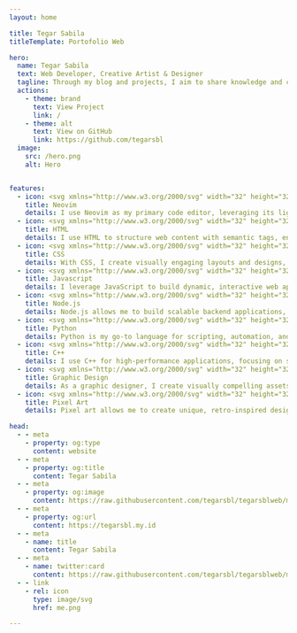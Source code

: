 ```yaml
---
layout: home

title: Tegar Sabila
titleTemplate: Portofolio Web

hero:
  name: Tegar Sabila
  text: Web Developer, Creative Artist & Designer
  tagline: Through my blog and projects, I aim to share knowledge and creativity with the world. Let's connect and create something extraordinary together!
  actions:
    - theme: brand
      text: View Project
      link: /
    - theme: alt
      text: View on GitHub
      link: https://github.com/tegarsbl
  image:
    src: /hero.png
    alt: Hero


features:
  - icon: <svg xmlns="http://www.w3.org/2000/svg" width="32" height="32" viewBox="0 0 256 256"><g fill="none"><rect width="256" height="256" fill="#F4F2ED" rx="60"/><path fill="url(#skillIconsNeovimLight0)" fill-rule="evenodd" d="M46 71.006L88.595 28v199.957L46 185.45V71.006Z" clip-rule="evenodd"/><path fill="url(#skillIconsNeovimLight1)" fill-rule="evenodd" d="m210.584 71.41l-43.178-43.387l.876 199.935l42.596-42.508l-.294-114.04Z" clip-rule="evenodd"/><path fill="url(#skillIconsNeovimLight2)" fill-rule="evenodd" d="M88.567 28.033L199.31 197.012L168.32 228L57.52 59.395l31.047-31.362Z" clip-rule="evenodd"/><path fill="#000" fill-opacity=".13" fill-rule="evenodd" d="m88.605 106.416l-.059 6.656l-34.193-50.48l3.166-3.224l31.086 47.048Z" clip-rule="evenodd"/><defs><linearGradient id="skillIconsNeovimLight0" x1="67.297" x2="67.297" y1="28" y2="227.958" gradientUnits="userSpaceOnUse"><stop stop-color="#16B0ED" stop-opacity=".8"/><stop offset="1" stop-color="#0F59B2" stop-opacity=".837"/></linearGradient><linearGradient id="skillIconsNeovimLight1" x1="189.14" x2="189.14" y1="28.023" y2="227.957" gradientUnits="userSpaceOnUse"><stop stop-color="#7DB643"/><stop offset="1" stop-color="#367533"/></linearGradient><linearGradient id="skillIconsNeovimLight2" x1="128.414" x2="128.414" y1="28.033" y2="228.01" gradientUnits="userSpaceOnUse"><stop stop-color="#88C649" stop-opacity=".8"/><stop offset="1" stop-color="#439240" stop-opacity=".84"/></linearGradient></defs></g></svg>
    title: Neovim
    details: I use Neovim as my primary code editor, leveraging its lightweight and highly customizable environment to enhance productivity and streamline development workflows.
  - icon: <svg xmlns="http://www.w3.org/2000/svg" width="32" height="32" viewBox="0 0 256 256"><g fill="none"><rect width="256" height="256" fill="#E14E1D" rx="60"/><path fill="#fff" d="m48 38l8.61 96.593h110.71l-3.715 41.43l-35.646 9.638l-35.579-9.624l-2.379-26.602H57.94l4.585 51.281l65.427 18.172l65.51-18.172l8.783-98.061H85.824l-2.923-32.71h122.238L208 38H48Z"/><path fill="#EBEBEB" d="M128 38H48l8.61 96.593H128v-31.938H85.824l-2.923-32.71H128V38Zm0 147.647l-.041.014l-35.579-9.624l-2.379-26.602H57.94l4.585 51.281l65.427 18.172l.049-.014v-33.227Z"/></g></svg>
    title: HTML
    details: I use HTML to structure web content with semantic tags, ensuring accessibility and SEO-friendly designs.
  - icon: <svg xmlns="http://www.w3.org/2000/svg" width="32" height="32" viewBox="0 0 256 256"><g fill="none"><rect width="256" height="256" fill="#0277BD" rx="60"/><path fill="#EBEBEB" d="m53.753 102.651l2.862 31.942h71.481v-31.942H53.753ZM128.095 38H48l2.904 31.942h77.191V38Zm0 180.841v-33.233l-.14.037l-35.574-9.605l-2.274-25.476H58.042l4.475 50.154l65.431 18.164l.147-.041Z"/><path fill="#fff" d="m167.318 134.593l-3.708 41.426l-35.625 9.616v33.231l65.483-18.148l.48-5.397l7.506-84.092l.779-8.578L208 38h-80.015v31.942h45.009l-2.906 32.709h-42.103v31.942h39.333Z"/></g></svg>
    title: CSS
    details: With CSS, I create visually engaging layouts and designs, making web pages responsive and interactive across all devices.
  - icon: <svg xmlns="http://www.w3.org/2000/svg" width="32" height="32" viewBox="0 0 256 256"><g fill="none"><rect width="256" height="256" fill="#F0DB4F" rx="60"/><path fill="#323330" d="m67.312 213.932l19.59-11.856c3.78 6.701 7.218 12.371 15.465 12.371c7.905 0 12.889-3.092 12.889-15.12v-81.798h24.058v82.138c0 24.917-14.606 36.259-35.916 36.259c-19.245 0-30.416-9.967-36.087-21.996m85.07-2.576l19.588-11.341c5.157 8.421 11.859 14.607 23.715 14.607c9.969 0 16.325-4.984 16.325-11.858c0-8.248-6.53-11.17-17.528-15.98l-6.013-2.579c-17.357-7.388-28.871-16.668-28.871-36.258c0-18.044 13.748-31.792 35.229-31.792c15.294 0 26.292 5.328 34.196 19.247l-18.731 12.029c-4.125-7.389-8.591-10.31-15.465-10.31c-7.046 0-11.514 4.468-11.514 10.31c0 7.217 4.468 10.139 14.778 14.608l6.014 2.577c20.449 8.765 31.963 17.699 31.963 37.804c0 21.654-17.012 33.51-39.867 33.51c-22.339 0-36.774-10.654-43.819-24.574"/></g></svg>
    title: Javascript
    details: I leverage JavaScript to build dynamic, interactive web applications, from simple UI updates to complex functionalities.
  - icon: <svg xmlns="http://www.w3.org/2000/svg" width="32" height="32" viewBox="0 0 48 48"><rect width="48" height="48" rx="12" fill="white"></rect><path fill="#8CC84B" d="M24.007,45.419c-0.574,0-1.143-0.15-1.646-0.44l-5.24-3.103c-0.783-0.438-0.401-0.593-0.143-0.682 c1.044-0.365,1.255-0.448,2.369-1.081c0.117-0.067,0.27-0.043,0.39,0.028l4.026,2.389c0.145,0.079,0.352,0.079,0.486,0l15.697-9.061 c0.145-0.083,0.24-0.251,0.24-0.424V14.932c0-0.181-0.094-0.342-0.243-0.432L24.253,5.446c-0.145-0.086-0.338-0.086-0.483,0 L8.082,14.499c-0.152,0.086-0.249,0.255-0.249,0.428v18.114c0,0.173,0.094,0.338,0.244,0.42l4.299,2.483 c2.334,1.167,3.76-0.208,3.76-1.591V16.476c0-0.255,0.2-0.452,0.456-0.452h1.988c0.248,0,0.452,0.196,0.452,0.452v17.886 c0,3.112-1.697,4.9-4.648,4.9c-0.908,0-1.623,0-3.619-0.982l-4.118-2.373C5.629,35.317,5,34.216,5,33.042V14.928 c0-1.179,0.629-2.279,1.646-2.861L22.36,3.002c0.994-0.562,2.314-0.562,3.301,0l15.694,9.069C42.367,12.656,43,13.753,43,14.932 v18.114c0,1.175-0.633,2.271-1.646,2.861L25.66,44.971c-0.503,0.291-1.073,0.44-1.654,0.44"></path><path fill="#8CC84B" d="M28.856,32.937c-6.868,0-8.308-3.153-8.308-5.797c0-0.251,0.203-0.452,0.455-0.452h2.028 c0.224,0,0.413,0.163,0.448,0.384c0.306,2.066,1.218,3.108,5.371,3.108c3.308,0,4.715-0.747,4.715-2.502 c0-1.01-0.401-1.76-5.54-2.263c-4.299-0.424-6.955-1.371-6.955-4.809c0-3.167,2.672-5.053,7.147-5.053 c5.026,0,7.517,1.745,7.831,5.493c0.012,0.13-0.035,0.255-0.122,0.35c-0.086,0.09-0.208,0.145-0.334,0.145h-2.039 c-0.212,0-0.397-0.149-0.44-0.354c-0.491-2.173-1.678-2.868-4.904-2.868c-3.611,0-4.031,1.257-4.031,2.2 c0,1.143,0.495,1.477,5.367,2.122c4.825,0.64,7.116,1.544,7.116,4.935c0,3.418-2.853,5.379-7.827,5.379"></path></svg>
    title: Node.js
    details: Node.js allows me to build scalable backend applications, using JavaScript for server-side logic and real-time features.
  - icon: <svg xmlns="http://www.w3.org/2000/svg" width="32" height="32" viewBox="0 0 256 256"><rect width="256" height="256" fill="#FFFFFF" rx="60"/><path fill="#0277BD" d="M128.25,40c-8.32,0.03-14.08,0.76-21,1.97c-20.55,3.57-24.3,10.81-24.3,24.3v20.75h48v4H81.18H61.2c-14.1,0-26.46,6.65-30.4,22.63c-4.43,18.33-4.63,29.81,0,48.93c4.52,19.05,12.89,28.5,27.03,28.5h17.24v-24.18c0-14.04,12.71-27.9,27.31-27.9h34.31c11.97,0,23.72-8.84,23.72-20.8V66.7c0-11.6-8.37-20.27-20.09-22.19C146.75,40.62,138.31,40,128.25,40z M101.55,72c4.38,0,8,3.61,8,8c0,4.44-3.62,8-8,8c-4.5,0-8-3.52-8-8C93.55,75.66,97.1,72,101.55,72z"/><path fill="#FFC107" d="M127.43,216c8.32-0.03,14.08-0.76,21-1.97c20.55-3.57,24.3-10.81,24.3-24.3v-20.75h-48v-4h49.74h24.18c14.1,0,26.46-6.65,30.4-22.63c4.43-18.33,4.63-29.81,0-48.93c-4.52-19.05-12.89-28.5-27.03-28.5h-17.24v24.18c0,14.04-12.71,27.9-27.31,27.9h-34.31c-11.97,0-23.72,8.84-23.72,20.8v37.48c0,11.6,8.37,20.27,20.09,22.19C109.94,215.38,118.38,216,127.43,216z M152.55,200c-4.38,0-8-3.61-8-8c0-4.44,3.62-8,8-8c4.5,0,8,3.52,8,8C160.55,196.34,156.1,200,152.55,200z"/></svg>
    title: Python
    details: Python is my go-to language for scripting, automation, and developing web applications with frameworks like Django and Flask.
  - icon: <svg xmlns="http://www.w3.org/2000/svg" width="32" height="32" viewBox="0 0 48 48"><rect width="48" height="48" fill="#F4F2ED" rx="12"/><path fill="#00549d" fill-rule="evenodd" d="M22.903,3.286c0.679-0.381,1.515-0.381,2.193,0c3.355,1.883,13.451,7.551,16.807,9.434C42.582,13.1,43,13.804,43,14.566c0,3.766,0,15.101,0,18.867c0,0.762-0.418,1.466-1.097,1.847c-3.355,1.883-13.451,7.551-16.807,9.434c-0.679,0.381-1.515,0.381-2.193,0c-3.355-1.883-13.451-7.551-16.807-9.434C5.418,34.899,5,34.196,5,33.434c0-3.766,0-15.101,0-18.867c0-0.762,0.418-1.466,1.097-1.847C9.451,10.837,19.549,5.169,22.903,3.286z" clip-rule="evenodd"></path><path fill="#0086d4" fill-rule="evenodd" d="M5.304,34.404C5.038,34.048,5,33.71,5,33.255c0-3.744,0-15.014,0-18.759c0-0.758,0.417-1.458,1.094-1.836c3.343-1.872,13.405-7.507,16.748-9.38c0.677-0.379,1.594-0.371,2.271,0.008c3.343,1.872,13.371,7.459,16.714,9.331c0.27,0.152,0.476,0.335,0.66,0.576L5.304,34.404z" clip-rule="evenodd"></path><path fill="#fff" fill-rule="evenodd" d="M24,10c7.727,0,14,6.273,14,14s-6.273,14-14,14s-14-6.273-14-14S16.273,10,24,10z M24,17c3.863,0,7,3.136,7,7c0,3.863-3.137,7-7,7s-7-3.137-7-7C17,20.136,20.136,17,24,17z" clip-rule="evenodd"></path><path fill="#0075c0" fill-rule="evenodd" d="M42.485,13.205c0.516,0.483,0.506,1.211,0.506,1.784c0,3.795-0.032,14.589,0.009,18.384c0.004,0.396-0.127,0.813-0.323,1.127L23.593,24L42.485,13.205z" clip-rule="evenodd"></path><path fill="#fff" fill-rule="evenodd" d="M31 21H33V27H31zM38 21H40V27H38z" clip-rule="evenodd"></path><path fill="#fff" fill-rule="evenodd" d="M29 23H35V25H29zM36 23H42V25H36z" clip-rule="evenodd"></path></svg>
    title: C++
    details: I use C++ for high-performance applications, focusing on system-level programming and optimizing resource-intensive tasks.
  - icon: <svg xmlns="http://www.w3.org/2000/svg" width="32" height="32" viewBox="0 0 256 256"><g fill="none"><rect width="256" height="256" fill="#F4F2ED" rx="60"/><path fill="#63E6BE" d="M41.4 9.4C53.9-3.1 74.1-3.1 86.6 9.4L168 90.7l53.1-53.1c28.1-28.1 73.7-28.1 101.8 0L474.3 189.1c28.1 28.1 28.1 73.7 0 101.8L283.9 481.4c-37.5 37.5-98.3 37.5-135.8 0L30.6 363.9c-37.5-37.5-37.5-98.3 0-135.8L122.7 136 41.4 54.6c-12.5-12.5-12.5-32.8 0-45.3zm176 221.3L168 181.3 75.9 273.4c-4.2 4.2-7 9.3-8.4 14.6l319.2 0 42.3-42.3c3.1-3.1 3.1-8.2 0-11.3L277.7 82.9c-3.1-3.1-8.2-3.1-11.3 0L213.3 136l49.4 49.4c12.5 12.5 12.5 32.8 0 45.3s-32.8 12.5-45.3 0zM512 512c-35.3 0-64-28.7-64-64c0-25.2 32.6-79.6 51.2-108.7c6-9.4 19.5-9.4 25.5 0C543.4 368.4 576 422.8 576 448c0 35.3-28.7 64-64 64z" transform="scale(0.4) translate(50,50)"/></g></svg>
    title: Graphic Design
    details: As a graphic designer, I create visually compelling assets that complement the overall design, enhancing user experience and brand identity.
  - icon: <svg xmlns="http://www.w3.org/2000/svg" width="32" height="32" viewBox="0 0 290 290"><rect width="290" height="290" rx="80" fill="#F4F2ED"/><g transform="scale(0.4) translate(50, 50)"><path fill="#B197FC" d="M339.3 367.1c27.3-3.9 51.9-19.4 67.2-42.9L568.2 74.1c12.6-19.5 9.4-45.3-7.6-61.2S517.7-4.4 499.1 9.6L262.4 187.2c-24 18-38.2 46.1-38.4 76.1L339.3 367.1zm-19.6 25.4l-116-104.4C143.9 290.3 96 339.6 96 400c0 3.9 .2 7.8 .6 11.6C98.4 429.1 86.4 448 68.8 448L64 448c-17.7 0-32 14.3-32 32s14.3 32 32 32l144 0c61.9 0 112-50.1 112-112c0-2.5-.1-5-.2-7.5z"/></g></svg>
    title: Pixel Art
    details: Pixel art allows me to create unique, retro-inspired designs and animations, combining creativity with attention to detail.

head:
  - - meta
    - property: og:type
      content: website
  - - meta
    - property: og:title
      content: Tegar Sabila
  - - meta
    - property: og:image
      content: https://raw.githubusercontent.com/tegarsbl/tegarsblweb/main/docs/public/banner.png
  - - meta
    - property: og:url
      content: https://tegarsbl.my.id
  - - meta
    - name: title
      content: Tegar Sabila
  - - meta
    - name: twitter:card
      content: https://raw.githubusercontent.com/tegarsbl/tegarsblweb/main/docs/public/banner.jpg
  - - link
    - rel: icon
      type: image/svg
      href: me.png

---
```


